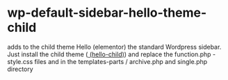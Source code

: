 # wp-default-sidebar-hello-theme-child

adds to the child theme Hello (elementor) the standard Wordpress sidebar.
Just install the child theme (<a href="https://github.com/elementor/hello-theme-child" target="_blank"> (hello-child)</a>) and replace the function.php - style.css files
and in the templates-parts / archive.php and single.php directory
